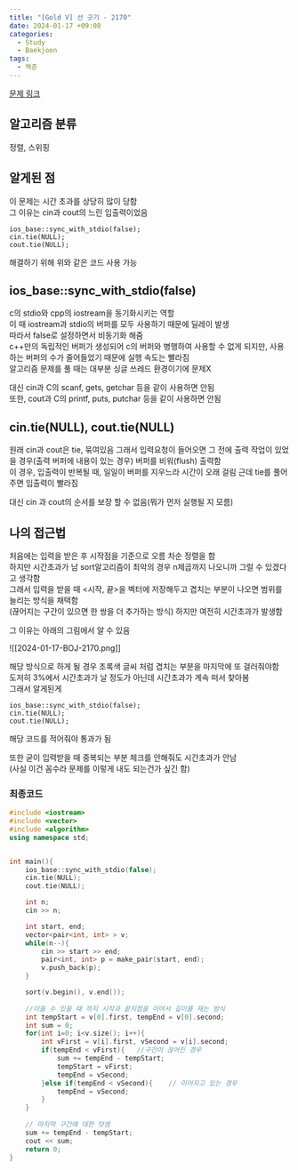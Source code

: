 ```yaml
---
title: "[Gold V] 선 긋기 - 2170"
date: 2024-01-17 +09:00
categories:
  - Study
  - Baekjoon
tags:
  - 백준
---
```

[문제 링크](https://www.acmicpc.net/problem/2170)

## 알고리즘 분류
정렬, 스위핑

## 알게된 점
이 문제는 시간 초과를 상당히 많이 당함    
그 이유는 cin과 cout의 느린 입출력이었음
```
ios_base::sync_with_stdio(false);
cin.tie(NULL);
cout.tie(NULL);
```
해결하기 위해 위와 같은 코드 사용 가능   

## ios_base::sync_with_stdio(false)
c의 stdio와 cpp의 iostream을 동기화시키는 역할   
이 때 iostream과 stdio의 버퍼를 모두 사용하기 때문에 딜레이 발생   
따라서 false로 설정하면서 비동기화 해줌   
c++만의 독립적인 버퍼가 생성되어 c의 버퍼와 병행하여 사용할 수 없게 되지만, 사용하는 버퍼의 수가 줄어들었기 때문에 실행 속도는 빨라짐    
알고리즘 문제를 풀 때는 대부분 싱글 쓰레드 환경이기에 문제X

대신 cin과 C의 scanf, gets, getchar 등을 같이 사용하면 안됨     
또한, cout과 C의 printf, puts, putchar 등을 같이 사용하면 안됨  


## cin.tie(NULL), cout.tie(NULL)
원래 cin과 cout은 tie, 묶여있음
그래서 입력요청이 들어오면 그 전에 출력 작업이 있었을 경우(출력 버퍼에 내용이 있는 경우) 버퍼를 비워(flush) 출력함   
이 경우, 입출력이 반복될 때, 일일이 버퍼를 지우느라 시간이 오래 걸림
근데 tie를 풀어주면 입출력이 빨라짐   

대신 cin 과 cout의 순서를 보장 할 수 없음(뭐가 먼저 실행될 지 모름)

## 나의 접근법
처음에는 입력을 받은 후 시작점을 기준으로 오름 차순 정렬을 함   
하지만 시간초과가 남 sort알고리즘이 최악의 경우 n제곱까지 나오니까 그럴 수 있겠다고 생각함      
그래서 입력을 받을 때 <시작, 끝>을 벡터에 저장해두고 겹치는 부분이 나오면 범위를 늘리는 방식을 채택함    
(끊어지는 구간이 있으면 한 쌍을 더 추가하는 방식)
하지만 여전히 시간초과가 발생함   

그 이유는 아래의 그림에서 알 수 있음 

![[2024-01-17-BOJ-2170.png]]

해당 방식으로 하게 될 경우 초록색 글씨 처럼 겹치는 부분을 마지막에 또 걸러줘야함    
도저히 3%에서 시간초과가 날 정도가 아닌데 시간초과가 계속 떠서 찾아봄   
그래서 알게된게 
```
ios_base::sync_with_stdio(false);
cin.tie(NULL);
cout.tie(NULL);
```
해당 코드를 적어줘야 통과가 됨

또한 굳이 입력받을 때 중복되는 부분 체크를 안해줘도 시간초과가 안남   
(사실 이건 꼼수라 문제를 이렇게 내도 되는건가 싶긴 함)


### 최종코드
```c++
#include <iostream>
#include <vector>
#include <algorithm>
using namespace std;


int main(){
    ios_base::sync_with_stdio(false);
    cin.tie(NULL);
    cout.tie(NULL);

    int n;
    cin >> n;

    int start, end;
    vector<pair<int, int> > v;
    while(n--){
        cin >> start >> end;
        pair<int, int> p = make_pair(start, end);
        v.push_back(p);
    }

    sort(v.begin(), v.end());
    
    //이을 수 있을 때 까지 시작과 끝지점을 이어서 길이를 재는 방식
    int tempStart = v[0].first, tempEnd = v[0].second;
    int sum = 0;
    for(int i=0; i<v.size(); i++){
        int vFirst = v[i].first, vSecond = v[i].second;
        if(tempEnd < vFirst){   //구간이 끊어진 경우
            sum += tempEnd - tempStart;
            tempStart = vFirst;
            tempEnd = vSecond;
        }else if(tempEnd < vSecond){    // 이어지고 있는 경우
            tempEnd = vSecond;
        }
    }
    
    // 마지막 구간에 대한 덧셈
    sum += tempEnd - tempStart;
    cout << sum;
    return 0;
}
```

